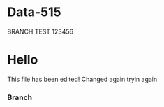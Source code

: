 # Data-515



BRANCH TEST 123456

# Hello

This file has been edited! Changed again tryin again

### Branch
